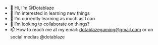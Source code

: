 - 👋 Hi, I’m @Dotablaze
- 👀 I’m interested in learning new things
- 🌱 I’m currently learning as much as I can
- 💞️ I’m looking to collaborate on things?
- 📫 How to reach me at my email: dotablazegaming@gmail.com or on social medias @dotablaze

<!---
Dotablaze/Dotablaze is a ✨ special ✨ repository because its `README.md` (this file) appears on your GitHub profile.
You can click the Preview link to take a look at your changes.
--->
